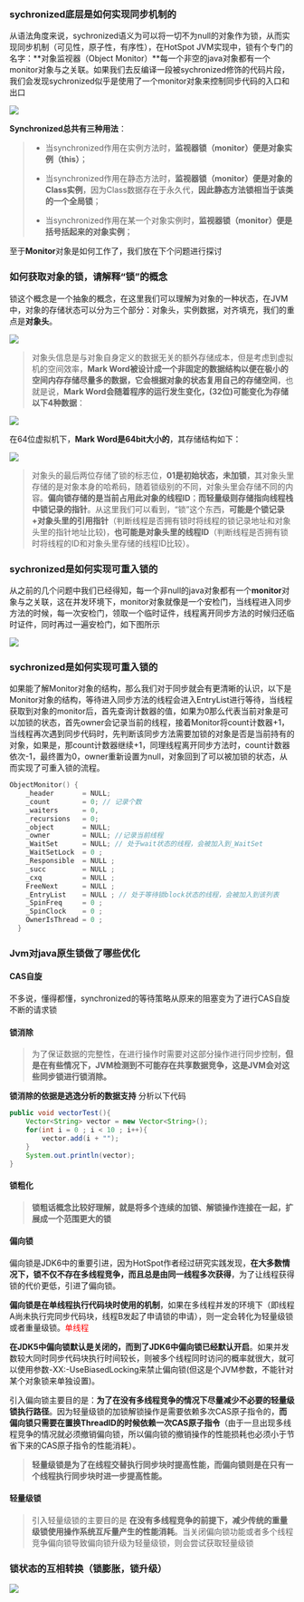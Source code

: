 ### sychronized底层是如何实现同步机制的

​		从语法角度来说，sychronized语义为可以将一切不为null的对象作为锁，从而实现同步机制（可见性，原子性，有序性），在HotSpot JVM实现中，锁有个专门的名字：**对象监视器（Object Monitor）**每一个非空的java对象都有一个monitor对象与之关联。如果我们去反编译一段被sychronized修饰的代码片段，我们会发现sychronized似乎是使用了一个monitor对象来控制同步代码的入口和出口

![](images/Synchronized高频面试题-1.webp)

**Synchronized总共有三种用法**：

> * 当synchronized作用在实例方法时，**监视器锁（monitor）便是对象实例（this）**；
>
> * 当synchronized作用在静态方法时，**监视器锁（monitor）便是对象的Class实例**，因为Class数据存在于永久代，**因此静态方法锁相当于该类的一个全局锁**；
>
> * 当synchronized作用在某一个对象实例时，**监视器锁（monitor）便是括号括起来的对象实例**；

至于**Monitor**对象是如何工作了，我们放在下个问题进行探讨



### 如何获取对象的锁，请解释“锁”的概念

​		锁这个概念是一个抽象的概念，在这里我们可以理解为对象的一种状态，在JVM中，对象的存储状态可以分为三个部分：对象头，实例数据，对齐填充，我们的重点是**对象头**。

![](images/Synchronized高频面试题-2.webp)

> 对象头信息是与对象自身定义的数据无关的额外存储成本，但是考虑到虚拟机的空间效率，**Mark Word被设计成一个非固定的数据结构以便在极小的空间内存存储尽量多的数据，它会根据对象的状态复用自己的存储空间**，也就是说，**Mark Word会随着程序的运行发生变化，(32位)可能变化为存储以下4种数据**：

![](images/Synchronized高频面试题-3.webp)

在64位虚拟机下，**Mark Word是64bit大小的**，其存储结构如下：

![](images/Synchronized高频面试题-4.webp)

> 对象头的最后两位存储了锁的标志位，**01是初始状态，未加锁**，其对象头里存储的是对象本身的哈希码，随着锁级别的不同，对象头里会存储不同的内容。**偏向锁存储的是当前占用此对象的线程ID**；**而轻量级则存储指向线程栈中锁记录的指针**。从这里我们可以看到，“锁”这个东西，**可能是个锁记录+对象头里的引用指针**（判断线程是否拥有锁时将线程的锁记录地址和对象头里的指针地址比较)，**也可能是对象头里的线程ID**（判断线程是否拥有锁时将线程的ID和对象头里存储的线程ID比较）。



### sychronized是如何实现可重入锁的

​		从之前的几个问题中我们已经得知，每一个非null的java对象都有一个**monitor**对象与之关联，这在并发环境下，monitor对象就像是一个安检门，当线程进入同步方法的时候，每一次安检门，领取一个临时证件，线程离开同步方法的时候归还临时证件，同时再过一遍安检门，如下图所示

![](images/Synchronized高频面试题-5.jpg)



### sychronized是如何实现可重入锁的

​		如果能了解Monitor对象的结构，那么我们对于同步就会有更清晰的认识，以下是Monitor对象的结构，等待进入同步方法的线程会进入EntryList进行等待，当线程获取到对象的monitor后，首先查询计数器的值，如果为0那么代表当前对象是可以加锁的状态，首先owner会记录当前的线程，接着Monitor将count计数器+1，当线程再次遇到同步代码时，先判断该同步方法需要加锁的对象是否是当前持有的对象，如果是，那count计数器继续+1，同理线程离开同步方法时，count计数器依次-1，最终置为0，owner重新设置为null，对象回到了可以被加锁的状态，从而实现了可重入锁的流程。

```c++
ObjectMonitor() {
    _header       = NULL;
    _count        = 0; // 记录个数
    _waiters      = 0,
    _recursions   = 0;
    _object       = NULL;
    _owner        = NULL; //记录当前线程
    _WaitSet      = NULL; // 处于wait状态的线程，会被加入到_WaitSet
    _WaitSetLock  = 0 ;
    _Responsible  = NULL ;
    _succ         = NULL ;
    _cxq          = NULL ;
    FreeNext      = NULL ;
    _EntryList    = NULL ; // 处于等待锁block状态的线程，会被加入到该列表
    _SpinFreq     = 0 ;
    _SpinClock    = 0 ;
    OwnerIsThread = 0 ;
  }
```



### Jvm对java原生锁做了哪些优化



#### CAS自旋

不多说，懂得都懂，synchronized的等待策略从原来的阻塞变为了进行CAS自旋不断的请求锁



#### 锁消除

> 为了保证数据的完整性，在进行操作时需要对这部分操作进行同步控制，**但是在有些情况下，JVM检测到不可能存在共享数据竞争，这是JVM会对这些同步锁进行锁消除。**

**锁消除的依据是逃逸分析的数据支持** 分析以下代码

```java
public void vectorTest(){
    Vector<String> vector = new Vector<String>();
    for(int i = 0 ; i < 10 ; i++){
        vector.add(i + "");
    }
    System.out.println(vector);
}
```



#### 锁粗化

> **锁粗话概念比较好理解，就是将多个连续的加锁、解锁操作连接在一起，扩展成一个范围更大的锁**



#### 偏向锁

偏向锁是JDK6中的重要引进，因为HotSpot作者经过研究实践发现，**在大多数情况下，锁不仅不存在多线程竞争，而且总是由同一线程多次获得**，为了让线程获得锁的代价更低，引进了偏向锁。

**偏向锁是在单线程执行代码块时使用的机制**，如果在多线程并发的环境下（即线程A尚未执行完同步代码块，线程B发起了申请锁的申请），则一定会转化为轻量级锁或者重量级锁。<font color='red'>单线程</font>

**在JDK5中偏向锁默认是关闭的，而到了JDK6中偏向锁已经默认开启**。如果并发数较大同时同步代码块执行时间较长，则被多个线程同时访问的概率就很大，就可以使用参数-XX:-UseBiasedLocking来禁止偏向锁(但这是个JVM参数，不能针对某个对象锁来单独设置)。

引入偏向锁主要目的是：**为了在没有多线程竞争的情况下尽量减少不必要的轻量级锁执行路径**。因为轻量级锁的加锁解锁操作是需要依赖多次CAS原子指令的，**而偏向锁只需要在置换ThreadID的时候依赖一次CAS原子指令**（由于一旦出现多线程竞争的情况就必须撤销偏向锁，所以偏向锁的撤销操作的性能损耗也必须小于节省下来的CAS原子指令的性能消耗）。

> **轻量级锁是为了在线程交替执行同步块时提高性能，而偏向锁则是在只有一个线程执行同步块时进一步提高性能。**



#### 轻量级锁 

> 引入轻量级锁的主要目的是 **在没有多线程竞争的前提下，减少传统的重量级锁使用操作系统互斥量产生的性能消耗**。当关闭偏向锁功能或者多个线程竞争偏向锁导致偏向锁升级为轻量级锁，则会尝试获取轻量级锁



### 锁状态的互相转换（锁膨胀，锁升级）

![](images/Synchronized高频面试题-6.jpg)